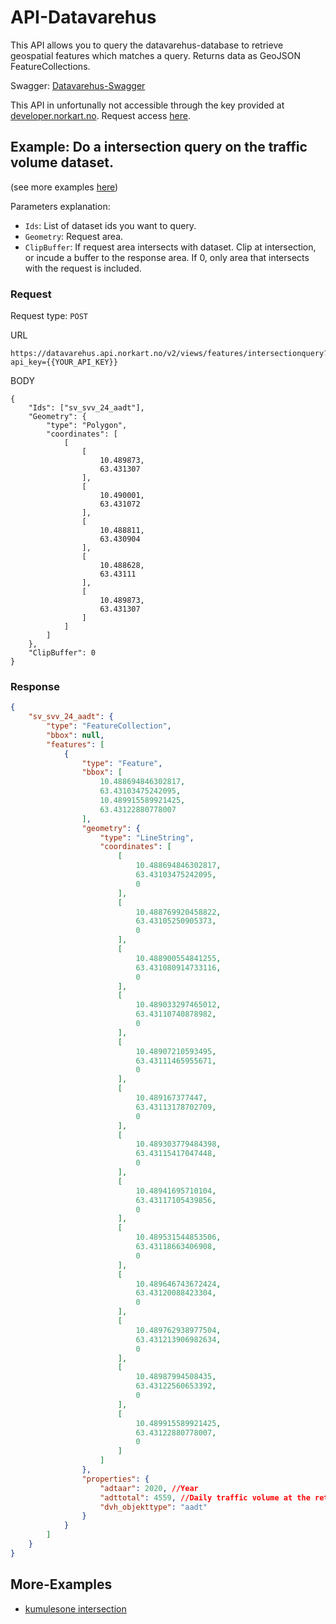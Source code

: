 # API-Datavarehus
This API allows you to query the datavarehus-database to retrieve geospatial features which matches a query. Returns data as GeoJSON FeatureCollections. 

Swagger: [Datavarehus-Swagger](https://datavarehus.api.norkart.no/swagger/index.html)

This API in unfortunally not accessible through the key provided at [developer.norkart.no](https://developer.norkart.no/). Request access [here](https://www.norkart.no/dataoganalyse/).

## Example: Do a intersection query on the traffic volume dataset. 
(see more examples [here](#more-examples))

Parameters explanation:
* ```Ids```: List of dataset ids you want to query. 
* ```Geometry```: Request area. 
* ```ClipBuffer```: If request area intersects with dataset. Clip at intersection, or incude a buffer to the response area. If 0, only area that intersects with the request is included. 

### Request
Request type: ```POST```

URL
```
https://datavarehus.api.norkart.no/v2/views/features/intersectionquery?api_key={{YOUR_API_KEY}}
```
BODY
```
{
    "Ids": ["sv_svv_24_aadt"],
    "Geometry": {
        "type": "Polygon",
        "coordinates": [
            [
                [
                    10.489873,
                    63.431307
                ],
                [
                    10.490001,
                    63.431072
                ],
                [
                    10.488811,
                    63.430904
                ],
                [
                    10.488628,
                    63.43111
                ],
                [
                    10.489873,
                    63.431307
                ]
            ]
        ]
    },
    "ClipBuffer": 0
}
```

### Response

```json
{
    "sv_svv_24_aadt": {
        "type": "FeatureCollection",
        "bbox": null,
        "features": [
            {
                "type": "Feature",
                "bbox": [
                    10.488694846302817,
                    63.43103475242095,
                    10.489915589921425,
                    63.43122880778007
                ],
                "geometry": {
                    "type": "LineString",
                    "coordinates": [
                        [
                            10.488694846302817,
                            63.43103475242095,
                            0
                        ],
                        [
                            10.488769920458822,
                            63.43105250905373,
                            0
                        ],
                        [
                            10.488900554841255,
                            63.431080914733116,
                            0
                        ],
                        [
                            10.489033297465012,
                            63.43110740878982,
                            0
                        ],
                        [
                            10.48907210593495,
                            63.43111465955671,
                            0
                        ],
                        [
                            10.489167377447,
                            63.43113178702709,
                            0
                        ],
                        [
                            10.489303779484398,
                            63.43115417047448,
                            0
                        ],
                        [
                            10.48941695710104,
                            63.43117105439856,
                            0
                        ],
                        [
                            10.489531544853506,
                            63.43118663406908,
                            0
                        ],
                        [
                            10.489646743672424,
                            63.43120088423304,
                            0
                        ],
                        [
                            10.489762938977504,
                            63.431213906982634,
                            0
                        ],
                        [
                            10.48987994508435,
                            63.43122560653392,
                            0
                        ],
                        [
                            10.489915589921425,
                            63.43122880778007,
                            0
                        ]
                    ]
                },
                "properties": {
                    "adtaar": 2020, //Year
                    "adttotal": 4559, //Daily traffic volume at the returned area
                    "dvh_objekttype": "aadt"
                }
            }
        ]
    }
}
```

## More-Examples
- [kumulesone intersection](./MoreExamples/kumulesone_intersection.md)